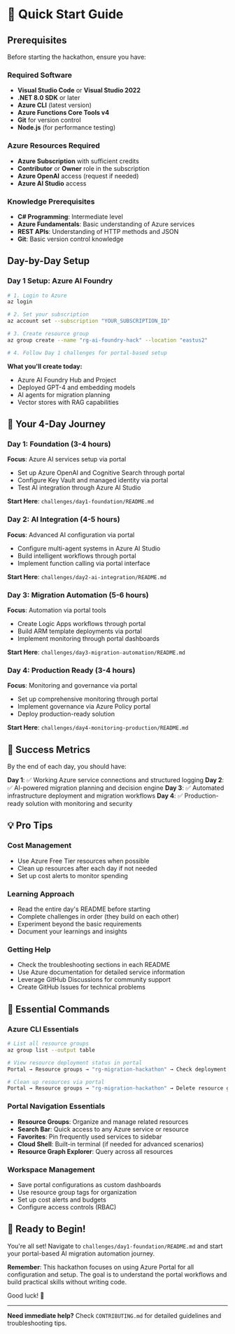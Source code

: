 # 🚀 Quick Start Guide

## Prerequisites

Before starting the hackathon, ensure you have:

### Required Software
- **Visual Studio Code** or **Visual Studio 2022**
- **.NET 8.0 SDK** or later
- **Azure CLI** (latest version)
- **Azure Functions Core Tools v4**
- **Git** for version control
- **Node.js** (for performance testing)

### Azure Resources Required
- **Azure Subscription** with sufficient credits
- **Contributor** or **Owner** role in the subscription
- **Azure OpenAI** access (request if needed)
- **Azure AI Studio** access

### Knowledge Prerequisites
- **C# Programming**: Intermediate level
- **Azure Fundamentals**: Basic understanding of Azure services
- **REST APIs**: Understanding of HTTP methods and JSON
- **Git**: Basic version control knowledge

## Day-by-Day Setup

### Day 1 Setup: Azure AI Foundry
```bash
# 1. Login to Azure
az login

# 2. Set your subscription
az account set --subscription "YOUR_SUBSCRIPTION_ID"

# 3. Create resource group
az group create --name "rg-ai-foundry-hack" --location "eastus2"

# 4. Follow Day 1 challenges for portal-based setup
```

**What you'll create today:**
- Azure AI Foundry Hub and Project
- Deployed GPT-4 and embedding models
- AI agents for migration planning
- Vector stores with RAG capabilities

## 📅 Your 4-Day Journey

### Day 1: Foundation (3-4 hours)
**Focus**: Azure AI services setup via portal
- Set up Azure OpenAI and Cognitive Search through portal
- Configure Key Vault and managed identity via portal
- Test AI integration through Azure AI Studio

**Start Here**: `challenges/day1-foundation/README.md`

### Day 2: AI Integration (4-5 hours)
**Focus**: Advanced AI configuration via portal
- Configure multi-agent systems in Azure AI Studio
- Build intelligent workflows through portal
- Implement function calling via portal interface

**Start Here**: `challenges/day2-ai-integration/README.md`

### Day 3: Migration Automation (5-6 hours)
**Focus**: Automation via portal tools
- Create Logic Apps workflows through portal
- Build ARM template deployments via portal
- Implement monitoring through portal dashboards

**Start Here**: `challenges/day3-migration-automation/README.md`

### Day 4: Production Ready (3-4 hours)
**Focus**: Monitoring and governance via portal
- Set up comprehensive monitoring through portal
- Implement governance via Azure Policy portal
- Deploy production-ready solution

**Start Here**: `challenges/day4-monitoring-production/README.md`

## 🎯 Success Metrics

By the end of each day, you should have:

**Day 1**: ✅ Working Azure service connections and structured logging
**Day 2**: ✅ AI-powered migration planning and decision engine
**Day 3**: ✅ Automated infrastructure deployment and migration workflows
**Day 4**: ✅ Production-ready solution with monitoring and security

## 💡 Pro Tips

### Cost Management
- Use Azure Free Tier resources when possible
- Clean up resources after each day if not needed
- Set up cost alerts to monitor spending

### Learning Approach
- Read the entire day's README before starting
- Complete challenges in order (they build on each other)
- Experiment beyond the basic requirements
- Document your learnings and insights

### Getting Help
- Check the troubleshooting sections in each README
- Use Azure documentation for detailed service information
- Leverage GitHub Discussions for community support
- Create GitHub Issues for technical problems

## 🔧 Essential Commands

### Azure CLI Essentials
```bash
# List all resource groups
az group list --output table

# View resource deployment status in portal
Portal → Resource groups → "rg-migration-hackathon" → Check deployment status

# Clean up resources via portal  
Portal → Resource groups → "rg-migration-hackathon" → Delete resource group
```

### Portal Navigation Essentials
- **Resource Groups**: Organize and manage related resources
- **Search Bar**: Quick access to any Azure service or resource
- **Favorites**: Pin frequently used services to sidebar
- **Cloud Shell**: Built-in terminal (if needed for advanced scenarios)
- **Resource Graph Explorer**: Query across all resources

### Workspace Management
- Save portal configurations as custom dashboards
- Use resource group tags for organization
- Set up cost alerts and budgets
- Configure access controls (RBAC)

## 🎉 Ready to Begin!

You're all set! Navigate to `challenges/day1-foundation/README.md` and start your portal-based AI migration automation journey.

**Remember**: This hackathon focuses on using Azure Portal for all configuration and setup. The goal is to understand the portal workflows and build practical skills without writing code.

Good luck! 🚀

---

**Need immediate help?** Check `CONTRIBUTING.md` for detailed guidelines and troubleshooting tips.
